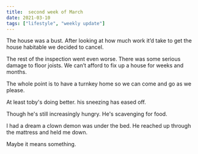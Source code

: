 ```yaml
---
title:  second week of March
date: 2021-03-10
tags: ["lifestyle", "weekly update"]
---
```

The house was a bust.  After looking at how much work it’d take to get the house habitable we decided to cancel.

The rest of the inspection went even worse. There was some serious damage to floor joists. We can’t afford to fix up a house for weeks and months.

The whole point is to have a turnkey home so we can come and go as we please.

At least toby's doing better. his sneezing has eased off. 

Though he's still increasingly hungry. He's scavenging for food.


I had a dream a clown demon was under the bed. He reached up through the mattress and held me down. 

Maybe it means something.

